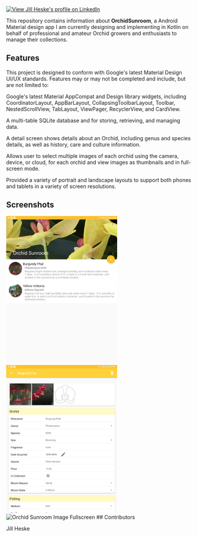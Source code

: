 <a href="https://www.linkedin.com/pub/jill-heske/13/836/635">
                <img src="https://static.licdn.com/scds/common/u/img/webpromo/btn_viewmy_160x33.png" width="160" height="33" border="0" alt="View Jill Heske's profile on LinkedIn"></a>

 This repository contains information about **OrchidSunroom**, a Android Material design app I am currently designing and implementing in Kotlin on behalf of professional and amateur Orchid growers and enthusiasts to manage their collections.

 ## Features

This project is designed to conform with Google's latest Material Design UI/UX standards. Features may or may not be completed and include, but are not limited to:

Google's latest Material AppCompat and Design library widgets, including CoordinatorLayout, AppBarLayout, CollapsingToolbarLayout, Toolbar, NestedScrollView, TabLayout, ViewPager, RecyclerView, and CardView.

A multi-table SQLite database and for storing, retrieving, and managing data.

A detail screen shows details about an Orchid, including genus and species details, as well as history, care and culture information.

Allows user to select multiple images of each orchid using the camera, device, or cloud, for each orchid and view images as thumbnails and in full-screen mode.  

Provided a variety of portrait and landscape layouts to support both phones and tablets in a variety of screen resolutions. 

## Screenshots

<img src="main_screen_portrait.png" alt="Orchid Sunroom Main Screen" width="300">

<img src="detail_screen_portrait.png" alt="Orchid Sunroom Detail Screen" width="300">

<img src="fullscreen_landscape.png" alt="Orchid Sunroom Image Fullscreen" width="600">
## Contributors

Jill Heske

